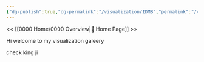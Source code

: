 ```yaml
---
{"dg-publish":true,"dg-permalink":"/visualization/IDMB","permalink":"/visualization/IDMB/","title":"Data Visualization Overview","dgShowLocalGraph":true,"dgEnableSearch":true,"noteIcon":""}
---
```


<< [[0000 Home/0000 Overview\|🏡 Home Page]] >>

Hi welcome to my visualization galeery

check king ji